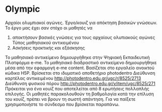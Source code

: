 # Olympic
Αρχαίοι ολυμπιακοί αγώνες.
Έργο/κουιζ για απόκτηση βασικών γνώσεων.
Το έργο μας έχει σαν στόχο οι μαθητές να
1) αποκτήσουν βασικές γνώσεις για τους αρχαίους ολυπιακούς αγώνες
Τύπος μαθησιακού αντικειμένου
1) Ασκήσεις πρακτικής και εξάσκησης
   
Το μαθησιακό αντικείμενο δημιουργήθηκε στην Ψηφιακή Εκπαιδευτική Πλατφόρμα e-me.
Το μαθησιακό διαδραστικό αντικείμενο δημιουργήθηκε μέσα από την εφαρμογή e-me content.
Βασίζεται στο εργαλείο ανοικτού κώδικα H5P.
Βρίσκεται στο ιδυματικό αποθετήριο photodentro
Διεύθυνση καρτέλας αντικειμένου http://photodentro.edu.gr/ugc/r/8525/2713
Διεύθυνση φυσικού πόρου http://photodentro.edu.gr/v/item/ugc/8525/271
Πρόκειται για ένα κουίζ που αποτελείται από 8 ερωτήσεις πολλαπλής επιλογής. 
Οι μαθητές παρακολουθούν τη βαθμολογία κατά την επίλυση του κουίζ, πρέπει να βρουν τη σωστή απάντηση.
Για να παίξετε χρησιμοποιήστε το σύνδεσμο που βρίσκεται παραπάνω.
